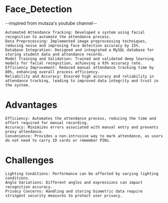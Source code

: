 # Face_Detection
--inspired from mutaza's youtube channel--

    Automated Attendance Tracking: Developed a system using facial recognition to automate the attendance process.
    Data Preprocessing: Implemented image preprocessing techniques, reducing noise and improving face detection accuracy by 15%.
    Database Integration: Designed and integrated a MySQL database for storing student data and attendance records.
    Model Training and Validation: Trained and validated deep learning models for facial recognition, achieving a 93% accuracy rate.
    Efficiency Improvement: Reduced manual attendance tracking time by 80%, enhancing overall process efficiency.
    Reliability and Accuracy: Ensured high accuracy and reliability in attendance tracking, leading to improved data integrity and trust in the system.

# Advantages

    Efficiency: Automates the attendance process, reducing the time and effort required for manual recording.
    Accuracy: Minimizes errors associated with manual entry and prevents proxy attendance.
    Convenience: Provides a non-intrusive way to mark attendance, as users do not need to carry ID cards or remember PINs.

# Challenges

    Lighting Conditions: Performance can be affected by varying lighting conditions.
    Angle Variations: Different angles and expressions can impact recognition accuracy.
    Privacy Concerns: Handling and storing biometric data require stringent security measures to protect user privacy.
